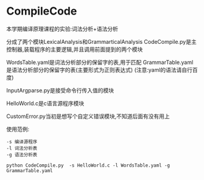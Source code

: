 # CompileCode
  本学期编译原理课程的实验:词法分析+语法分析

  分成了两个模块LexicalAnalysis和GrammarticalAnalysis
  CodeCompile.py是主控制器,装载程序的主要逻辑,并且调用前面提到的两个模块

  WordsTable.yaml是词法分析部分的保留字的表,用于匹配
  GrammarTable.yaml是语法分析部分的保留字的表(主要形式为正则表达式)
  (注意:yaml的语法请自行百度)

  InputArgparse.py是接受命令行传入值的模块

  HelloWorld.c是c语言源程序模块

  CustomError.py当初是想写个自定义错误模块,不知道后面有没有用上

  使用范例:

    -s 编译源程序
    -l 词法分析表
    -g 语法分析表

    python CodeCompile.py  -s HelloWorld.c -l WordsTable.yaml -g GrammarTable.yaml
